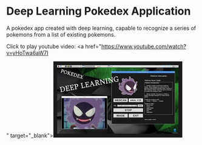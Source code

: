 # Deep Learning Pokedex Application

A pokedex app created with deep learning, capable to recognize a series of pokemons from a list of existing pokemons.

Click to play youtube video:
<a href="https://www.youtube.com/watch?v=yHoTwa6aW7I

" target="_blank"><img src="https://github.com/andrei-voia/deep_learning_pokedex/blob/master/thumbnail.jpg" 
alt="IMAGE ALT TEXT HERE" width="320" height="180" border="10" /></a>
